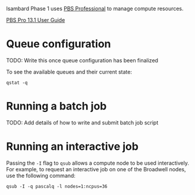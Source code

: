 Isambard Phase 1 uses [PBS Professional](http://www.pbsworks.com/PBSProduct.aspx?n=PBS-Professional&c=Overview-and-Capabilities) to manage compute resources.

[PBS Pro 13.1 User Guide](http://www.pbsworks.com/pdfs/PBSProUserGuide13.1.pdf)

# Queue configuration

TODO: Write this once queue configuration has been finalized

To see the available queues and their current state:

    qstat -q

# Running a batch job

TODO: Add details of how to write and submit batch job script

# Running an interactive job

Passing the `-I` flag to `qsub` allows a compute node to be used interactively.
For example, to request an interactive job on one of the Broadwell nodes, use the following command:

    qsub -I -q pascalq -l nodes=1:ncpus=36
